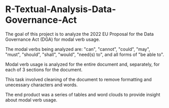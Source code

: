 # R-Textual-Analysis-Data-Governance-Act

The goal of this project is to analyze the 2022 EU Proposal for the Data Governance Act (DGA) for modal verb usage.

The modal verbs being analyzed are: "can", "cannot", "could", "may", "must", "should", "shall", "would", "need(s) to", and all forms of "be able to".

Modal verb usage is analyzed for the entire document and, separately, for each of 3 sections for the document.

This task involved cleaning of the document to remove formatting and unecessary characters and words. 

The end product was a series of tables and word clouds to provide insight about modal verb usage.

